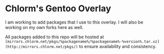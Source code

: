 Chlorm's Gentoo Overlay
=======================
I am working to add packages that I use to this overlay.  I will also be working on my own forks here as well.

All packages added to this repo will be hosted at ``` [mirrors.chlorm.net/pkgs/%packagename%/%packagename%-%version%.tar.xz](http://mirrors.chlorm.net/pkgs/) ``` to ensure availability and consistency.